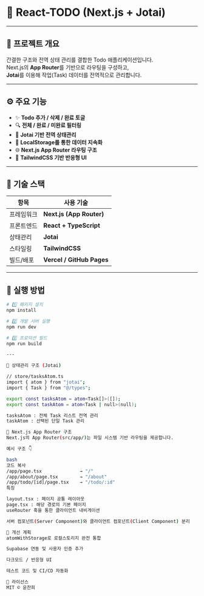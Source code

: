 # 🧠 React-TODO (Next.js + Jotai)

---

## 🚀 프로젝트 개요

간결한 구조와 전역 상태 관리를 결합한 Todo 애플리케이션입니다.  
Next.js의 **App Router**를 기반으로 라우팅을 구성하고,  
**Jotai**를 이용해 작업(Task) 데이터를 전역적으로 관리합니다.

---

## ⚙️ 주요 기능

- ✨ **Todo 추가 / 삭제 / 완료 토글**
- 🔍 **전체 / 완료 / 미완료 필터링**
- 🧠 **Jotai 기반 전역 상태관리**
- 💾 **LocalStorage를 통한 데이터 지속화**
- 🌐 **Next.js App Router 라우팅 구조**
- 🎨 **TailwindCSS 기반 반응형 UI**

---

## 🧩 기술 스택

| 항목 | 사용 기술 |
|------|-------------|
| 프레임워크 | **Next.js (App Router)** |
| 프론트엔드 | **React + TypeScript** |
| 상태관리 | **Jotai** |
| 스타일링 | **TailwindCSS** |
| 빌드/배포 | **Vercel / GitHub Pages** |

---

## 💬 실행 방법

```bash
# 1️⃣ 패키지 설치
npm install

# 2️⃣ 개발 서버 실행
npm run dev

# 3️⃣ 프로덕션 빌드
npm run build

---

🧠 상태관리 구조 (Jotai)

// store/tasksAtom.ts
import { atom } from "jotai";
import { Task } from "@/types";

export const tasksAtom = atom<Task[]>([]);
export const taskAtom = atom<Task | null>(null);

tasksAtom : 전체 Task 리스트 전역 관리
taskAtom : 선택된 단일 Task 관리

🧱 Next.js App Router 구조
Next.js의 App Router(src/app/)는 파일 시스템 기반 라우팅을 제공합니다.

예시 구조 👇

bash
코드 복사
/app/page.tsx              → "/"
/app/about/page.tsx        → "/about"
/app/todo/[id]/page.tsx    → "/todo/:id"
특징

layout.tsx : 페이지 공통 레이아웃
page.tsx : 해당 경로의 기본 페이지
useRouter 훅을 통한 클라이언트 내비게이션

서버 컴포넌트(Server Component)와 클라이언트 컴포넌트(Client Component) 분리

🔮 개선 계획
atomWithStorage로 로컬스토리지 완전 통합

Supabase 연동 및 사용자 인증 추가

다크모드 / 반응형 UI

테스트 코드 및 CI/CD 자동화

📄 라이선스
MIT © 윤찬희

